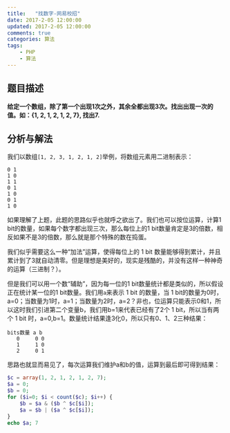 ```yaml
---
title:   "找数字-网易校招"
date: 2017-2-05 12:00:00
updated: 2017-2-05 12:00:00
comments: true
categories: 算法
tags:
    - PHP
    - 算法
---
```


## 题目描述

**给定一个数组，除了第一个出现1次之外，其余全都出现3次。找出出现一次的值。如：{1, 2, 1, 2, 1, 2, 7}, 找出7.**

<!-- more -->

## 分析与解法

我们以数组`[1, 2, 3, 1, 2, 1, 2]`举例，将数组元素用二进制表示：<br/>

~~~
0 1
1 0
1 1
0 1
1 0
0 1
1 0
~~~

如果理解了上题，此题的思路似乎也就呼之欲出了。我们也可以按位运算，计算1 bit的数量，如果每个数字都出现三次，那么每位上的1 bit数量肯定是3的倍数，相反如果不是3的倍数，那么就是那个特殊的数在捣蛋。<br/>

我们似乎需要这么一种“加法”运算，使得每位上的 1 bit 数量能够得到累计，并且累计到了3就自动清零。但是理想是美好的，现实是残酷的，并没有这样一种神奇的运算（三进制？）。<br/>

但是我们可以用一个数“辅助”，因为每一位的1 bit数量统计都是类似的，所以假设正在统计某一位的1 bit数量。我们用`a`来表示 1 bit 的数量，当 1 bit的数量为0时，a=0；当数量为1时，a=1；当数量为2时，a=2？非也，位运算只能表示0和1，所以这时我们引进第二个变量b，我们用b=1来代表已经有了2个 1 bit，所以当有两个 1 bit 时，a=0,b=1。数量统计结果逢3化0，所以只有0、1、2三种结果：<br/>

~~~
bits数量 a b
   0     0 0
   1     1 0
   2     0 1
~~~

思路也就显而易见了，每次运算我们维护a和b的值，运算到最后即可得到结果：<br/>

~~~ php
$c = array(1, 2, 1, 2, 1, 2, 7);
$a = 0;
$b = 0;
for ($i=0; $i < count($c); $i++) { 
    $b = $a & ($b ^ $c[$i]);
    $a = $b | ($a ^ $c[$i]);
}
echo $a; 7
~~~
